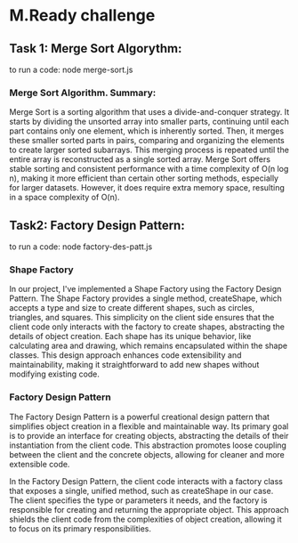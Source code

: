 # M.Ready challenge

## Task 1: Merge Sort Algorythm:
to run a code: node merge-sort.js 

### Merge Sort Algorithm. Summary:
Merge Sort is a sorting algorithm that uses a divide-and-conquer strategy. It starts by dividing the unsorted array into smaller parts, continuing until each part contains only one element, which is inherently sorted. Then, it merges these smaller sorted parts in pairs, comparing and organizing the elements to create larger sorted subarrays. This merging process is repeated until the entire array is reconstructed as a single sorted array. Merge Sort offers stable sorting and consistent performance with a time complexity of O(n log n), making it more efficient than certain other sorting methods, especially for larger datasets. However, it does require extra memory space, resulting in a space complexity of O(n).



## Task2: Factory Design Pattern:
to run a code: node factory-des-patt.js

### Shape Factory

In our project, I've implemented a Shape Factory using the Factory Design Pattern. The Shape Factory provides a single method, createShape, which accepts a type and size to create different shapes, such as circles, triangles, and squares. This simplicity on the client side ensures that the client code only interacts with the factory to create shapes, abstracting the details of object creation. Each shape has its unique behavior, like calculating area and drawing, which remains encapsulated within the shape classes. This design approach enhances code extensibility and maintainability, making it straightforward to add new shapes without modifying existing code.

### Factory Design Pattern

The Factory Design Pattern is a powerful creational design pattern that simplifies object creation in a flexible and maintainable way. Its primary goal is to provide an interface for creating objects, abstracting the details of their instantiation from the client code. This abstraction promotes loose coupling between the client and the concrete objects, allowing for cleaner and more extensible code.

In the Factory Design Pattern, the client code interacts with a factory class that exposes a single, unified method, such as createShape in our case. The client specifies the type or parameters it needs, and the factory is responsible for creating and returning the appropriate object. This approach shields the client code from the complexities of object creation, allowing it to focus on its primary responsibilities.


